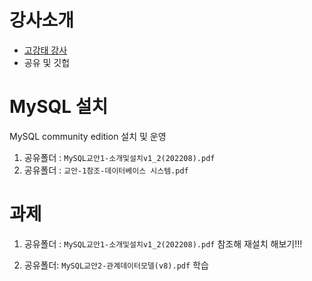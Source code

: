 # 강사소개
 - [고강태 강사](https://gist.github.com/qkboo/c3023b93f858f86809994e5656017e6c)
 - 공유 및 깃헙


# MySQL 설치

MySQL community edition 설치 및 운영

1. 공유폴더 : `MySQL교안1-소개및설치v1_2(202208).pdf`
1. 공유폴더 : `교안-1참조-데이터베이스 시스템.pdf`

# 과제

1. 공유폴더 : `MySQL교안1-소개및설치v1_2(202208).pdf` 참조해 재설치 해보기!!!

1. 공유폴더: `MySQL교안2-관계데이터모델(v8).pdf` 학습
